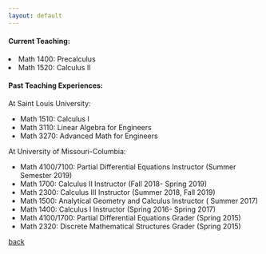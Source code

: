```yaml
---
layout: default
---
```


 <!-- wp:heading {"level":4} -->
<h4><strong>Current Teaching:</strong></h4>
<!-- /wp:heading -->

<!-- wp:paragraph -->
<p> <li>Math 1400: Precalculus</li>
<li>Math 1520: Calculus II</li></p>
<!-- /wp:paragraph -->

<!-- wp:paragraph -->
<p></p>
<!-- /wp:paragraph -->

<!-- wp:heading {"level":4} -->
<h4><strong>Past Teaching Experiences:</strong></h4>
<!-- /wp:heading -->
<p>At Saint Louis University:</p>

<ul><li>Math 1510: Calculus I </li><li>Math 3110: Linear Algebra for Engineers</li><li>Math 3270: Advanced Math for Engineers</li></ul>

<!-- wp:paragraph -->
<p>At University of Missouri-Columbia:</p>
<!-- /wp:paragraph -->

<!-- wp:list -->
<ul><li>Math 4100/7100: Partial Differential Equations Instructor (Summer Semester 2019)   </li><li>Math  1700: Calculus II Instructor (Fall 2018- Spring 2019)</li><li>Math 2300: Calculus III Instructor (Summer 2018, Fall 2019)</li><li>Math 1500: Analytical Geometry and Calculus Instructor ( Summer 2017)</li><li>Math 1400: Calculus I Instructor (Spring 2016- Spring 2017)</li><li>Math 4100/1700: Partial Differential Equations Grader (Spring 2015)</li><li>Math&nbsp;2320: Discrete Mathematical Structures Grader (Spring 2015)</li></ul>
<!-- /wp:list -->

[back](./)
